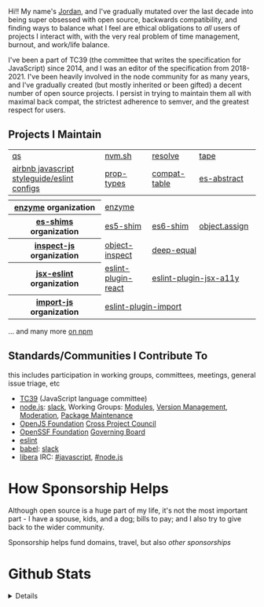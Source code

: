 <!--
**ljharb/ljharb** is a ✨ _special_ ✨ repository because its `README.md` (this file) appears on your GitHub profile.

Here are some ideas to get you started:

- 🔭 I’m currently working on ...
- 🌱 I’m currently learning ...
- 👯 I’m looking to collaborate on ...
- 🤔 I’m looking for help with ...
- 💬 Ask me about ...
- 📫 How to reach me: ...
- 😄 Pronouns: ...
- ⚡ Fun fact: ...
-->

Hi‼ My name's [Jordan](https://twitter.com/ljharb), and I've gradually mutated over the last decade into being super obsessed with open source, backwards compatibility, and finding ways to balance what I feel are ethical obligations to *all* users of projects I interact with, with the very real problem of time management, burnout, and work/life balance.

I've been a part of TC39 (the committee that writes the specification for JavaScript) since 2014, and I was an editor of the specification from 2018-2021. I've been heavily involved in the node community for as many years, and I've gradually created (but mostly inherited or been gifted) a decent number of open source projects. I persist in trying to maintain them all with maximal back compat, the strictest adherence to semver, and the greatest respect for users.

## Projects I Maintain
<table>
 <tbody>
  <tr>
   <td><a href="https://github.com/ljharb/qs">qs</a></td>
   <td><a href="https://github.com/nvm-sh/nvm">nvm.sh</a></td>
   <td><a href="https://github.com/browserify/resolve">resolve</a></td>
   <td><a href="https://github.com/substack/tape">tape</a></td>
  </tr>
  <tr>
   <td><a href="https://github.com/airbnb/javascript">airbnb javascript styleguide/eslint configs</a></td>
   <td><a href="https://github.com/facebook/prop-types">prop-types</a></td>
   <td><a href="https://github.com/kangax/compat-table">compat-table</a></td>
   <td><a href="https://github.com/ljharb/es-abstract">es-abstract</a></td>
  </tr>
  <tr><th colspan=4><img width="1000" height="1"></th></tr>
  <tr>
   <th><a href="https://github.com/enzymejs/">enzyme</a> organization</th>
   <td colspan=3><a href="https://github.com/enzymejs/enzyme">enzyme</a></td>
  </tr>
  <tr>
   <th><a href="https://github.com/es-shims">es-shims</a> organization</th>
   <td><a href="https://github.com/es-shims/es5-shim">es5-shim</a></td>
   <td><a href="https://github.com/paulmillr/es6-shim">es6-shim</a></td>
   <td><a href="https://github.com/ljharb/object.assign">object.assign</a></td>
  </tr>
  <tr>
   <th><a href="https://github.com/inspect-js/">inspect-js</a> organization</th>
   <td><a href="https://github.com/inspect-js/object-inspect">object-inspect</a></td>
   <td colspan=2><a href="https://github.com/inspect-js/node-deep-equal">deep-equal</a></td>
  </tr>
  <tr>
   <th><a href="https://github.com/jsx-eslint">jsx-eslint</a> organization</th>
   <td><a href="https://github.com/jsx-eslint/eslint-plugin-react">eslint-plugin-react</a></td>
   <td colspan=2><a href="https://github.com/jsx-eslint/eslint-plugin-jsx-a11y">eslint-plugin-jsx-a11y</a></td>
  </tr>
  <tr>
   <th><a href="https://github.com/import-js">import-js</a> organization</th>
   <td colspan=3><a href="https://github.com/import-js/eslint-plugin-import">eslint-plugin-import</a></td>
  </tr>
 </tbody>
</table>

… and many more [on npm](https://www.npmjs.com/~ljharb)

## Standards/Communities I Contribute To
<caption>this includes participation in working groups, committees, meetings, general issue triage, etc</caption>

 - [TC39](https://tc39.es/) (JavaScript language committee)
 - [node.js](https://nodejs.org/): [slack](https://www.nodeslackers.com), Working Groups: [Modules](https://github.com/nodejs/modules), [Version Management](https://github.com/nodejs/version-management), [Moderation](https://github.com/nodejs/admin/blob/main/Moderation-Policy.md), [Package Maintenance](https://github.com/nodejs/package-maintenance)
 - [OpenJS Foundation](https://github.com/openjs-foundation/) [Cross Project Council](https://github.com/openjs-foundation/cross-project-council)
 - [OpenSSF Foundation](https://openssf.org/) [Governing Board](https://openssf.org/about/board/)
 - [eslint](https://github.com/eslint/eslint/issues?utf8=✓&q=commenter%3Aljharb)
 - [babel](https://github.com/babel/babel/issues?utf8=✓&q=commenter%3Aljharb): [slack](https://babeljs.slack.com/)
 - [libera](https://libera.chat) IRC: [#javascript](https://web.libera.chat/?channel=#javascript), [#node.js](https://web.libera.chat/?channel=#node.js)

# How Sponsorship Helps

Although open source is a huge part of my life, it's not the most important part - I have a spouse, kids, and a dog; bills to pay; and I also try to give back to the wider community.

Sponsorship helps fund domains, travel, but also *other sponsorships*

# Github Stats

<details>

![GitHub stats](https://github.com/ljharb/ljharb/blob/metrics/github-metrics.svg)

</details>


